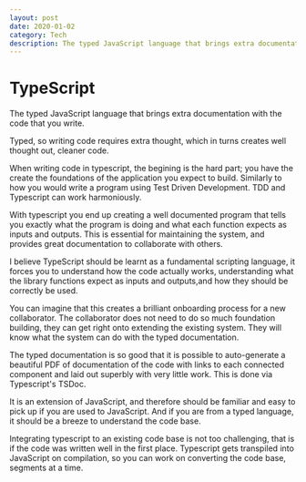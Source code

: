 ```yaml
---
layout: post
date: 2020-01-02
category: Tech 
description: The typed JavaScript language that brings extra documentation with the code that you write. The typed documentation is so good that it is possible to auto-generate a beautiful PDF of documentation of the code with links to each connected component and laid out superbly with very little work.
---
```


# TypeScript

The typed JavaScript language that brings extra documentation with the code that you write.

Typed, so writing code requires extra thought, which in turns creates well thought out, cleaner code.

When writing code in typescript, the begining is the hard part; you have the create the foundations of the application you expect to build. Similarly to how you would write a program using Test Driven Development. TDD and Typescript can work harmoniously.

With typescript you end up creating a well documented program that tells you exactly what the program is doing and what each function expects as inputs and outputs. This is essential for maintaining the system, and provides great documentation to collaborate with others. 

I believe TypeScript should be learnt as a fundamental scripting language, it forces you to understand how the code actually works, understanding what the library functions expect as inputs and outputs,and how they should be correctly be used.

You can imagine that this creates a brilliant onboarding process for a new collaborator. The collaborator does not need to do so much foundation building, they can get right onto extending the existing system. They will know what the system can do with the typed documentation.

The typed documentation is so good that it is possible to auto-generate a beautiful PDF of documentation of the code with links to each connected component and laid out superbly with very little work. This is done via Typescript's TSDoc.

It is an extension of JavaScript, and therefore should be familiar and easy to pick up if you are used to JavaScript. And if you are from a typed language, it should be a breeze to understand the code base.

Integrating typescript to an existing code base is not too challenging, that is if the code was written well in the first place. Typescript gets transpiled into JavaScript on compilation, so you can work on converting the code base, segments at a time.


